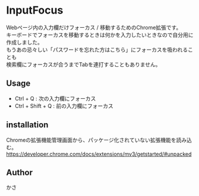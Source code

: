 # InputFocus

Webページ内の入力欄だけフォーカス / 移動するためのChrome拡張です。  
キーボードでフォーカスを移動するときは何かを入力したいときなので自分用に作成しました。  
もうあの忌々しい「パスワードを忘れた方はこちら」にフォーカスを吸われることも  
検索欄にフォーカスが合うまでTabを連打することもありません。

## Usage

* Ctrl + Q : 次の入力欄にフォーカス
* Ctrl + Shift + Q : 前の入力欄にフォーカス

## installation

Chromeの拡張機能管理画面から、パッケージ化されていない拡張機能を読み込む。  
https://developer.chrome.com/docs/extensions/mv3/getstarted/#unpacked  

## Author

かさ
